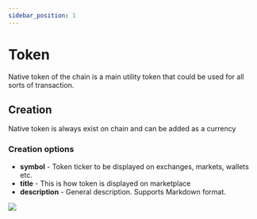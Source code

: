 ```yaml
---
sidebar_position: 1
---
```


# Token

Native token of the chain is a main utility token that could be used for all sorts of transaction. 

## Creation

Native token is always exist on chain and can be added as a currency

### Creation options

- **symbol** - Token ticker to be displayed on exchanges, markets, wallets etc.
- **title** - This is how token is displayed on marketplace
- **description** - General description. Supports Markdown format.

![](/img/hierarchy/native/native_token_create_dialog.png)
